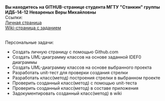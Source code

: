 **Вы находитесь на GITHUB-странице студента МГТУ "Станкин" группы ИДБ-14-12 Невареных Веры Михайловны**
<br>
Cсылки:
<br>
[Личная страница](https://veranevarenyh.github.io/)
<br>
[Wiki-страница с заданием](https://github.com/stankin/oop-2018/wiki/%D0%97%D0%B0%D0%B4%D0%B0%D1%87%D0%B0-%E2%84%961-(Class-Diagram))
<br>

<br>
Персональные задачи:

<ul>
<li>Создать личную страницу с помощью Github.com</li>
<li>Создать UML-диаграмму классов на основе заданной IDEF0 диаграммы </li>
<li>Создать UML-диаграмму классов на основе выбранного проекта</li>
<li>Разработать unit-тест для проверки создания стрелки</li>
<li>Разработать класс(метод) построения стрелки в выбранном проекте</li>
<li>Проверить созданный класс(метод) с помощью unit-теста</li>
<li>Проверить созданный класс(метод) в составе приложения</li>
<li>Задокументировать созданный класс(метод) в wiki</li>
</ul>
</br>

